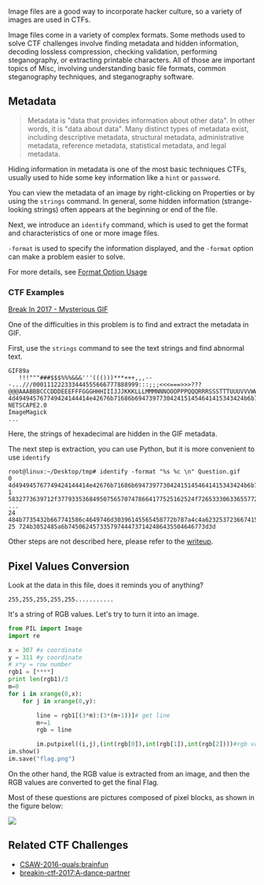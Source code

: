 Image files are a good way to incorporate hacker culture, so a variety of images are used in CTFs.

Image files come in a variety of complex formats. Some methods used to solve CTF challenges involve finding metadata and hidden information, decoding lossless compression, checking validation, performing steganography, or extracting printable characters. All of those are important topics of Misc, involving understanding basic file formats, common steganography techniques, and steganography software.


## Metadata


> Metadata is "data that provides information about other data". In other words, it is "data about data". Many distinct types of metadata exist, including descriptive metadata, structural metadata, administrative metadata, reference metadata, statistical metadata, and legal metadata.

Hiding information in metadata is one of the most basic techniques CTFs, usually used to hide some key information like a `hint` or `password`.

You can view the metadata of an image by right-clicking on Properties or by using the `strings` command. In general, some hidden information (strange-looking strings) often appears at the beginning or end of the file.

Next, we introduce an `identify` command, which is used to get the format and characteristics of one or more image files.

`-format` is used to specify the information displayed, and the `-format` option can make a problem easier to solve.

For more details, see [Format Option Usage](https://www.imagemagick.org/script/escape.php)


### CTF Examples


[Break In 2017 - Mysterious GIF](https://github.com/ctfs/write-ups-2017/tree/master/breakin-ctf-2017/misc/Mysterious-GIF)

One of the difficulties in this problem is to find and extract the metadata in GIF.

First, use the `strings` command to see the text strings and find abnormal text.

```console
GIF89a
   !!!"""###$$$%%%&&&'''((()))***+++,,,---...///000111222333444555666777888999:::;;;<<<===>>>???@@@AAABBBCCCDDDEEEFFFGGGHHHIIIJJJKKKLLLMMMNNNOOOPPPQQQRRRSSSTTTUUUVVVWWWXXXYYYZZZ[[[\\\]]]^^^___```aaabbbcccdddeeefffggghhhiiijjjkkklllmmmnnnooopppqqqrrrssstttuuuvvvwwwxxxyyyzzz{{{|||}}}~~~
4d494945767749424144414e42676b71686b6947397730424151454641415343424b6b776767536c41674541416f4942415144644d4e624c3571565769435172
NETSCAPE2.0
ImageMagick
...
```

Here, the strings of hexadecimal are hidden in the GIF metadata.

The next step is extraction, you can use Python, but it is more convenient to use `identify`

```shell
root@linux:~/Desktop/tmp# identify -format "%s %c \n" Question.gif
0 4d494945767749424144414e42676b71686b6947397730424151454641415343424b6b776767536c41674541416f4942415144644d4e624c3571565769435172
1 5832773639712f377933536849507565707478664177525162524f72653330633655772f6f4b3877655a547834346d30414c6f75685634364b63514a6b687271
...
24 484b7735432b667741586c4649746d30396145565458772b787a4c4a623253723667415450574d35715661756278667362356d58482f77443969434c684a536f
25 724b3052485a6b745062457335797444737142486435504646773d3d
```

Other steps are not described here, please refer to the [writeup](https://github.com/ctfs/write-ups-2017/tree/master/breakin-ctf-2017/misc/Mysterious-GIF).


## Pixel Values Conversion


Look at the data in this file, does it reminds you of anything?

```
255,255,255,255,255...........
```

It's a string of RGB values. Let's try to turn it into an image.

```python
from PIL import Image
import re

x = 307 #x coordinate
y = 311 #y coordinate  
# x*y = row number
rgb1 = [****]
print len(rgb1)/3
m=0
for i in xrange(0,x):
    for j in xrange(0,y):

        line = rgb1[(3*m):(3*(m+1))]# get line
        m+=1
        rgb = line

        im.putpixel((i,j),(int(rgb[0]),int(rgb[1]),int(rgb[2])))#rgb values converted to pixels
im.show()
im.save("flag.png")
```

On the other hand, the RGB value is extracted from an image, and then the RGB values are converted to get the final Flag.


Most of these questions are pictures composed of pixel blocks, as shown in the figure below:


![](./figure/brainfun.png)


## Related CTF Challenges


- [CSAW-2016-quals:brainfun](https://github.com/ctfs/write-ups-2016/tree/master/csaw-ctf-2016-quals/forensics/brainfun-50)
- [breakin-ctf-2017:A-dance-partner](https://github.com/ctfs/write-ups-2017/tree/master/breakin-ctf-2017/misc/A-dance-partner)
